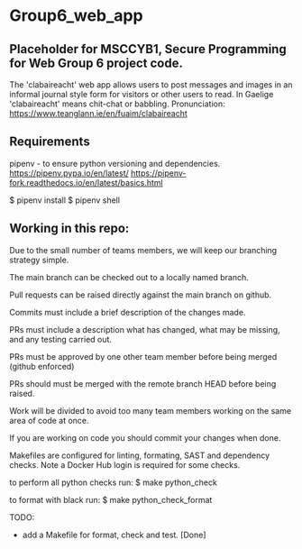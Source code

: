 # Group6_web_app

## Placeholder for MSCCYB1, Secure Programming for Web Group 6 project code.

The 'clabaireacht' web app allows users to post messages and images in an informal journal style form for visitors or other users to read. 
In Gaelige 'clabaireacht' means chit-chat or babbling. Pronunciation: https://www.teanglann.ie/en/fuaim/clabaireacht

## Requirements

pipenv - to ensure python versioning and dependencies.
https://pipenv.pypa.io/en/latest/
https://pipenv-fork.readthedocs.io/en/latest/basics.html

$ pipenv install
$ pipenv shell

## Working in this repo:

Due to the small number of teams members, we will keep our branching strategy simple. 

The main branch can be checked out to a locally named branch.  

Pull requests can be raised directly against the main branch on github. 

Commits must include a brief description of the changes made.  

PRs must include a description what has changed, what may be missing, and any testing carried out. 

PRs must be approved by one other team member before being merged (github enforced)

PRs should must be merged with the remote branch HEAD before being raised.  

Work will be divided to avoid too many team members working on the same area of code at once. 

If you are working on code you should commit your changes when done. 

Makefiles are configured for linting, formating, SAST and dependency checks. 
Note a Docker Hub login is required for some checks.

to perform all python checks run:
$ make python_check

to format with black run:
$ make python_check_format


TODO:
* add a Makefile for format, check and test. [Done]


